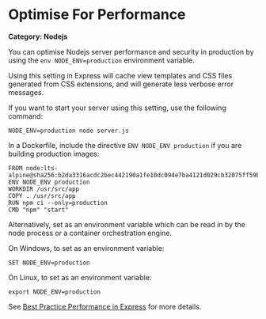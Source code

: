 # Optimise For Performance

__Category: Nodejs__

You can optimise Nodejs server performance and security in production by using the `env NODE_ENV=production` environment variable.
 
Using this setting in Express will cache view templates and CSS files generated from CSS extensions, and will generate less verbose error messages.
 
If you want to start your server using this setting, use the following command:
 
```shell
NODE_ENV=production node server.js
```
 
In a Dockerfile, include the directive `ENV NODE_ENV production` if you are building production images:
 
```shell
FROM node:lts-alpine@sha256:b2da3316acdc2bec442190a1fe10dc094e7ba4121d029cb32075ff59bb27390a
ENV NODE_ENV production
WORKDIR /usr/src/app
COPY . /usr/src/app
RUN npm ci --only=production
CMD "npm" "start"
```
 
Alternatively, set as an environment variable which can be read in by the node process or a container orchestration engine.
 
On Windows, to set as an environment variable:
 
```command
SET NODE_ENV=production
```
 
On Linux, to set as an environment variable:
 
```shell
export NODE_ENV=production
```
 
See [Best Practice Performance in Express](https://expressjs.com/en/advanced/best-practice-performance.html#set-node_env-to-production) for more details.
 